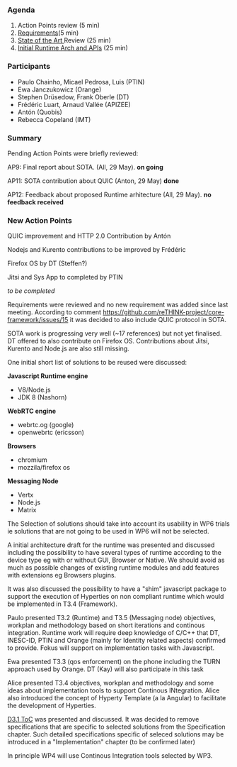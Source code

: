 

### Agenda

1. Action Points review (5 min)
1. [Requirements](../sota/selection-criteria.md)(5 min)
1. [State of the Art ](../sota/sota.md) Review (25 min)
1. [Initial Runtime Arch and APIs](https://github.com/reTHINK-project/core-framework/blob/master/docs/specs/runtime.md) (25 min)

### Participants

* Paulo Chainho, Micael Pedrosa, Luis  (PTIN)
* Ewa Janczukowicz (Orange)
* Stephen Drüsedow, Frank Oberle (DT)
* Frédéric Luart, Arnaud Vallée (APIZEE)
* Antón (Quobis)
* Rebecca Copeland (IMT)


### Summary

Pending Action Points were briefly reviewed:

AP9: Final report about SOTA. (All, 29 May). **on going**

AP11: SOTA contribution about QUIC (Anton, 29 May) **done**

AP12: Feedback about proposed Runtime arhitecture (All, 29 May). **no feedback received**

### New Action Points

QUIC improvement and HTTP 2.0 Contribution by Antón

Nodejs and Kurento contributions to be improved by Frédéric

Firefox OS by DT (Steffen?)

Jitsi and Sys App to completed by PTIN

*to be completed*

Requirements were reviewed and no new requirement was added since last meeting. According to comment https://github.com/reTHINK-project/core-framework/issues/15 it was decided to also include QUIC protocol in SOTA.

SOTA work is progressing very well (~17 references) but not yet finalised. DT offered to also contribute on Firefox OS. Contributions about Jitsi, Kurento and Node.js are also still missing.

One initial short list of solutions to be reused were discussed:

**Javascript Runtime engine**
* V8/Node.js
* JDK 8 (Nashorn)

**WebRTC engine**
* webrtc.og (google)
* openwebrtc (ericsson)

**Browsers**
* chromium
* mozzila/firefox os

**Messaging Node**
* Vertx
* Node.js
* Matrix
  
The Selection of solutions should take into account its usability in WP6 trials ie solutions that are not going to be used in WP6 will not be selected.

A initial architecture draft for the runtime was presented and discussed including the possibility to have several types of runtime according to the device type eg with or without GUI, Browser or Native. We should avoid as much as possible changes of existing runtime modules and add features with extensions eg Browsers plugins. 

It was also discussed the possibility to have a "shim" javascript package to support the execution of Hyperties on non compliant runtime which would be implemented in T3.4 (Framework). 

Paulo presented T3.2 (Runtime) and T3.5 (Messaging node) objectives, workplan and methodology based on short iterations and continous integration. Runtime work will require deep knowledge of C/C++ that DT, INESC-ID, PTIN and Orange (mainly for Identity related aspects) confirmed to provide. Fokus will support on implementation tasks with Javascript.

Ewa presented T3.3 (qos enforcement) on the phone including the TURN approach used by Orange. DT (Kay) will also participate in this task

Alice presented T3.4 objectives, workplan and methodology and some ideas about implementation tools to support Continous INtegration. Alice also introduced the concept of Hyperty Template (a la Angular) to facilitate the development of Hyperties.

[D3.1 ToC](../deliverables/D3.1-Hyperty-Runtime-and-Hyperty-Messaging-Node-Specification.md) was presented and discussed. It was decided to remove specifications that are specific to selected solutions from the Specification chapter. Such detailed specifications specific of seleced solutions may be introduced in a "Implementation" chapter (to be confirmed later)

In principle WP4 will use Continous Integration tools selected by WP3.

